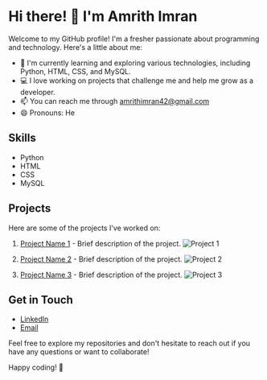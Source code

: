 # Hi there! 👋 I'm Amrith Imran

Welcome to my GitHub profile! I'm a fresher passionate about programming and technology. Here's a little about me:

- 🌱 I'm currently learning and exploring various technologies, including Python, HTML, CSS, and MySQL.
- 💻 I love working on projects that challenge me and help me grow as a developer.
- 📫 You can reach me through amrithimran42@gmail.com 
- 😄 Pronouns: He

 ## Skills

- Python
- HTML
- CSS
- MySQL

 ## Projects

Here are some of the projects I've worked on:

1. [Project Name 1](link_to_project_1) - Brief description of the project.
   ![Project 1](project1_image.png)

2. [Project Name 2](link_to_project_2) - Brief description of the project.
   ![Project 2](project2_image.png)

3. [Project Name 3](link_to_project_3) - Brief description of the project.
   ![Project 3](project3_image.png)

## Get in Touch

- [LinkedIn](https://www.linkedin.com/in/amrith-imran-703272270/)
- [Email](mailto:amrithiran42@gmail.com)


Feel free to explore my repositories and don't hesitate to reach out if you have any questions or want to collaborate!

Happy coding! 🚀
